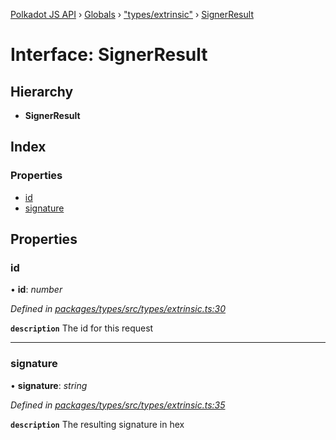 [Polkadot JS API](../README.md) › [Globals](../globals.md) › ["types/extrinsic"](../modules/_types_extrinsic_.md) › [SignerResult](_types_extrinsic_.signerresult.md)

# Interface: SignerResult

## Hierarchy

* **SignerResult**

## Index

### Properties

* [id](_types_extrinsic_.signerresult.md#id)
* [signature](_types_extrinsic_.signerresult.md#signature)

## Properties

###  id

• **id**: *number*

*Defined in [packages/types/src/types/extrinsic.ts:30](https://github.com/polkadot-js/api/blob/aee09c48b9/packages/types/src/types/extrinsic.ts#L30)*

**`description`** The id for this request

___

###  signature

• **signature**: *string*

*Defined in [packages/types/src/types/extrinsic.ts:35](https://github.com/polkadot-js/api/blob/aee09c48b9/packages/types/src/types/extrinsic.ts#L35)*

**`description`** The resulting signature in hex
